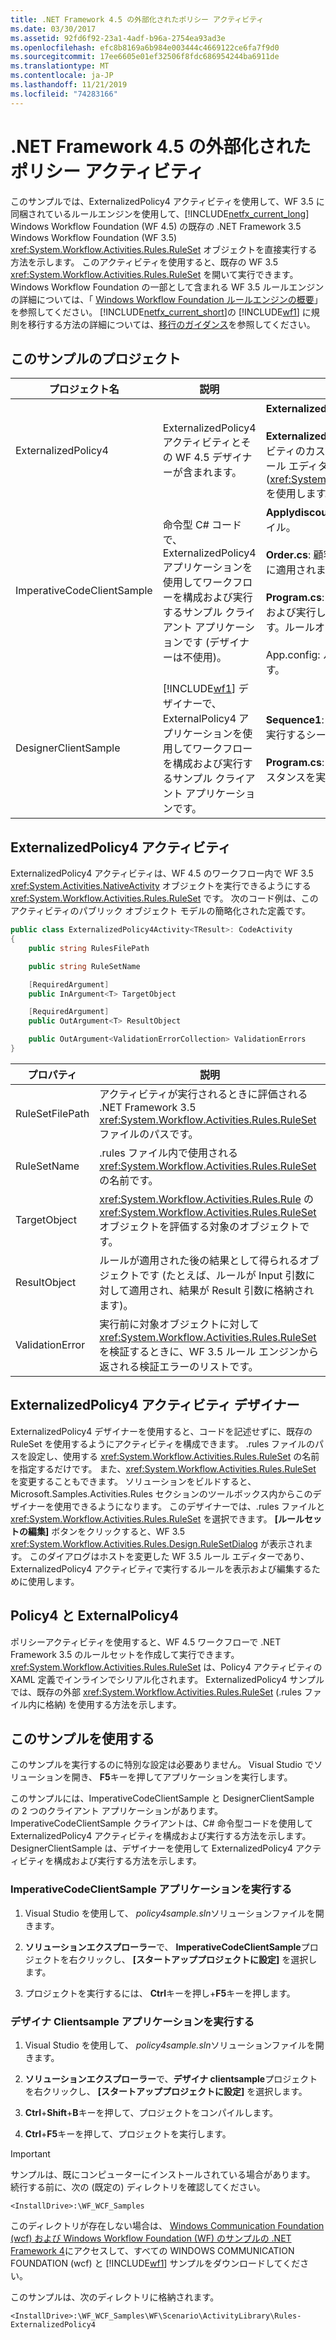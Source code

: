 ```yaml
---
title: .NET Framework 4.5 の外部化されたポリシー アクティビティ
ms.date: 03/30/2017
ms.assetid: 92fd6f92-23a1-4adf-b96a-2754ea93ad3e
ms.openlocfilehash: efc8b8169a6b984e003444c4669122ce6fa7f9d0
ms.sourcegitcommit: 17ee6605e01ef32506f8fdc686954244ba6911de
ms.translationtype: MT
ms.contentlocale: ja-JP
ms.lasthandoff: 11/21/2019
ms.locfileid: "74283166"
---
```

# <a name="externalized-policy-activity-in-net-framework-45"></a>.NET Framework 4.5 の外部化されたポリシー アクティビティ

このサンプルでは、ExternalizedPolicy4 アクティビティを使用して、WF 3.5 に同梱されているルールエンジンを使用して、[!INCLUDE[netfx_current_long](../../../../includes/netfx-current-long-md.md)] Windows Workflow Foundation (WF 4.5) の既存の .NET Framework 3.5 Windows Workflow Foundation (WF 3.5) <xref:System.Workflow.Activities.Rules.RuleSet> オブジェクトを直接実行する方法を示します。 このアクティビティを使用すると、既存の WF 3.5 <xref:System.Workflow.Activities.Rules.RuleSet> を開いて実行できます。 Windows Workflow Foundation の一部として含まれる WF 3.5 ルールエンジンの詳細については、「 [Windows Workflow Foundation ルールエンジンの概要](https://go.microsoft.com/fwlink/?LinkId=166079)」を参照してください。 [!INCLUDE[netfx_current_short](../../../../includes/netfx-current-short-md.md)]の [!INCLUDE[wf1](../../../../includes/wf1-md.md)] に規則を移行する方法の詳細については、[移行のガイダンス](../migration-guidance.md)を参照してください。

## <a name="projects-in-this-sample"></a>このサンプルのプロジェクト

|プロジェクト名|説明|メイン ファイル|
|-|-|-|
|ExternalizedPolicy4|ExternalizedPolicy4 アクティビティとその WF 4.5 デザイナーが含まれます。|**ExternalizedPolicy4.cs**: アクティビティ定義。<br /><br /> **ExternalizedPolicy4Designer**: ExternalizedPolicy4 アクティビティのカスタムデザイナー。 WF 3.5 ルール エンジンからルール エディター (<xref:System.Workflow.Activities.Rules.Design.RuleSetDialog>) を使用します。|
|ImperativeCodeClientSample|命令型 C# コードで、ExternalizedPolicy4 アプリケーションを使用してワークフローを構成および実行するサンプル クライアント アプリケーションです (デザイナーは不使用)。|**Applydiscount。 rules**: [!INCLUDE[wf1](../../../../includes/wf1-md.md)] ルール定義を含むファイル。<br /><br /> **Order.cs**: 顧客の注文を表す型。 ルールはこの型のオブジェクトに適用されます。<br /><br /> **Program.cs**: Policy4 アクティビティを持つワークフローを構成および実行して、applydiscount で定義されたルールを適用します。ルールオブジェクトのインスタンスにルールを適用します。<br /><br /> App.config: ルール ファイルのパスが記述された構成ファイルです。|
|DesignerClientSample|[!INCLUDE[wf1](../../../../includes/wf1-md.md)] デザイナーで、ExternalPolicy4 アプリケーションを使用してワークフローを構成および実行するサンプル クライアント アプリケーションです。|**Sequence1**: Policy4 アクティビティを使用してルールの評価を実行するシーケンシャルワークフローです。<br /><br /> **Program.cs**: Sequence1 で定義されているワークフローのインスタンスを実行します。|

## <a name="the-externalizedpolicy4-activity"></a>ExternalizedPolicy4 アクティビティ

ExternalizedPolicy4 アクティビティは、WF 4.5 のワークフロー内で WF 3.5 <xref:System.Activities.NativeActivity> オブジェクトを実行できるようにする <xref:System.Workflow.Activities.Rules.RuleSet> です。 次のコード例は、このアクティビティのパブリック オブジェクト モデルの簡略化された定義です。

```csharp
public class ExternalizedPolicy4Activity<TResult>: CodeActivity
{
    public string RulesFilePath

    public string RuleSetName

    [RequiredArgument]
    public InArgument<T> TargetObject

    [RequiredArgument]
    public OutArgument<T> ResultObject

    public OutArgument<ValidationErrorCollection> ValidationErrors
}
```

|プロパティ|説明|
|-|-|
|RuleSetFilePath|アクティビティが実行されるときに評価される .NET Framework 3.5 <xref:System.Workflow.Activities.Rules.RuleSet> ファイルのパスです。|
|RuleSetName|.rules ファイル内で使用される <xref:System.Workflow.Activities.Rules.RuleSet> の名前です。|
|TargetObject|<xref:System.Workflow.Activities.Rules.Rule> の <xref:System.Workflow.Activities.Rules.RuleSet> オブジェクトを評価する対象のオブジェクトです。|
|ResultObject|ルールが適用された後の結果として得られるオブジェクトです (たとえば、ルールが Input 引数に対して適用され、結果が Result 引数に格納されます)。|
|ValidationError|実行前に対象オブジェクトに対して <xref:System.Workflow.Activities.Rules.RuleSet> を検証するときに、WF 3.5 ルール エンジンから返される検証エラーのリストです。|

## <a name="externalizedpolicy4-activity-designer"></a>ExternalizedPolicy4 アクティビティ デザイナー

ExternalizedPolicy4 デザイナーを使用すると、コードを記述せずに、既存の RuleSet を使用するようにアクティビティを構成できます。 .rules ファイルのパスを設定し、使用する <xref:System.Workflow.Activities.Rules.RuleSet> の名前を指定するだけです。 また、<xref:System.Workflow.Activities.Rules.RuleSet> を変更することもできます。 ソリューションをビルドすると、Microsoft.Samples.Activities.Rules セクションのツールボックス内からこのデザイナーを使用できるようになります。 このデザイナーでは、.rules ファイルと <xref:System.Workflow.Activities.Rules.RuleSet> を選択できます。 **[ルールセットの編集]** ボタンをクリックすると、WF 3.5 <xref:System.Workflow.Activities.Rules.Design.RuleSetDialog> が表示されます。 このダイアログはホストを変更した WF 3.5 ルール エディターであり、ExternalizedPolicy4 アクティビティで実行するルールを表示および編集するために使用します。

## <a name="policy4-and-externalpolicy4"></a>Policy4 と ExternalPolicy4

ポリシーアクティビティを使用すると、WF 4.5 ワークフローで .NET Framework 3.5 のルールセットを作成して実行できます。 <xref:System.Workflow.Activities.Rules.RuleSet> は、Policy4 アクティビティの XAML 定義でインラインでシリアル化されます。 ExternalizedPolicy4 サンプルでは、既存の外部 <xref:System.Workflow.Activities.Rules.RuleSet> (.rules ファイル内に格納) を使用する方法を示します。

## <a name="use-this-sample"></a>このサンプルを使用する

このサンプルを実行するのに特別な設定は必要ありません。 Visual Studio でソリューションを開き、 **F5**キーを押してアプリケーションを実行します。

このサンプルには、ImperativeCodeClientSample と DesignerClientSample の 2 つのクライアント アプリケーションがあります。 ImperativeCodeClientSample クライアントは、C# 命令型コードを使用して ExternalizedPolicy4 アクティビティを構成および実行する方法を示します。 DesignerClientSample は、デザイナーを使用して ExternalizedPolicy4 アクティビティを構成および実行する方法を示します。

### <a name="run-the-imperativecodeclientsample-application"></a>ImperativeCodeClientSample アプリケーションを実行する

1. Visual Studio を使用して、 *policy4sample.sln*ソリューションファイルを開きます。

2. **ソリューションエクスプローラー**で、 **ImperativeCodeClientSample**プロジェクトを右クリックし、 **[スタートアッププロジェクトに設定]** を選択します。

3. プロジェクトを実行するには、 **Ctrl**キーを押し+**F5**キーを押します。

### <a name="run-the-designerclientsample-application"></a>デザイナ Clientsample アプリケーションを実行する

1. Visual Studio を使用して、 *policy4sample.sln*ソリューションファイルを開きます。

2. **ソリューションエクスプローラー**で、**デザイナ clientsample**プロジェクトを右クリックし、 **[スタートアッププロジェクトに設定]** を選択します。

3. **Ctrl**+**Shift**+**B**キーを押して、プロジェクトをコンパイルします。

4. **Ctrl**+**F5**キーを押して、プロジェクトを実行します。

> [!IMPORTANT]
> サンプルは、既にコンピューターにインストールされている場合があります。 続行する前に、次の (既定の) ディレクトリを確認してください。
>
> `<InstallDrive>:\WF_WCF_Samples`
>
> このディレクトリが存在しない場合は、 [Windows Communication Foundation (wcf) および Windows Workflow Foundation (WF) のサンプルの .NET Framework 4](https://go.microsoft.com/fwlink/?LinkId=150780)にアクセスして、すべての WINDOWS COMMUNICATION FOUNDATION (wcf) と [!INCLUDE[wf1](../../../../includes/wf1-md.md)] サンプルをダウンロードしてください。
>
> このサンプルは、次のディレクトリに格納されます。
>
> `<InstallDrive>:\WF_WCF_Samples\WF\Scenario\ActivityLibrary\Rules-ExternalizedPolicy4`
